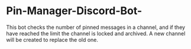 # Pin-Manager-Discord-Bot-
This bot checks the number of pinned messages in a channel, and if they have reached the limit the channel is locked and archived. A new channel will be created to replace the old one.
